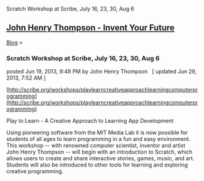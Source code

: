 Scratch Workshop at Scribe, July 16, 23, 30, Aug 6 

[John Henry Thompson - Invent Your Future](../index.html)
---------------------------------------------------------

    

[Blog](../z-blog-1.html)‎ > ‎

### Scratch Workshop at Scribe, July 16, 23, 30, Aug 6

posted Jun 19, 2013, 9:48 PM by John Henry Thompson   \[ updated Jun 29, 2013, 7:52 AM \]

[http://scribe.org/workshops/playlearncreativeapproachlearningcomputerprogramming](http://scribe.org/workshops/playlearncreativeapproachlearningcomputerprogramming)  
  
Play to Learn - A Creative Approach to Learning App Development  
  
Using pioneering software from the MIT Media Lab it is now possible for students of all ages to learn programming in a fun and easy environment. This workshop -- with renowned computer scientist, inventor and artist John Henry Thompson -- will begin with an introduction to Scratch, which allows users to create and share interactive stories, games, music, and art. Students will also be introduced to other tools for learning and exploring creative programming.  
  

  

